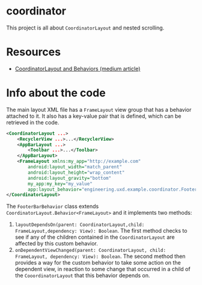 # coordinator

This project is all about `CoordinatorLayout` and nested scrolling.

# Resources

- [CoordinatorLayout and Behaviors (medium article)](https://goo.gl/oLH8pm)

# Info about the code

The main layout XML file has a `FrameLayout` view group that has a behavior 
attached to it. It also has a key-value pair that is defined, which 
can be retrieved in the code.

```xml
<CoordinatorLayout ...>
    <RecyclerView ...>...</RecyclerView>
    <AppBarLayout ...>
        <Toolbar ...>...</Toolbar>
    </AppBarLayout>
    <FrameLayout xmlns:my_app="http://example.com"
        android:layout_width="match_parent"
        android:layout_height="wrap_content"
        android:layout_gravity="bottom"
        my_app:my_key="my_value"
        app:layout_behavior="engineering.uxd.example.coordinator.FooterBarBehavior">
</CoordinatorLayout>
```

The `FooterBarBehavior` class extends `CoordinatorLayout.Behavior<FrameLayout>` and it implements 
two methods:
1. `layoutDependsOn(parent: CoordinatorLayout,child: FrameLayout,dependency: View): Boolean`. 
The first method checks to see if any of the children contained in the `CoordinatorLayout` are
affected by this custom behavior.
2. `onDependentViewChanged(parent: CoordinatorLayout, child: FrameLayout, dependency: View): Boolean`. 
The second method then provides a way for the custom behavior to take some action on the 
dependent view, in reaction to some change that occurred in a child of the `CooordinatorLayout`
that this behavior depends on.